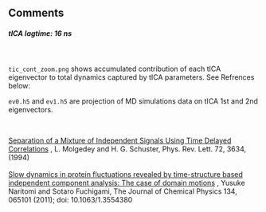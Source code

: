 ## Comments


##### tICA lagtime: 16 ns
</br >

``tic_cont_zoom.png`` shows accumulated contribution of each tICA eigenvector to total dynamics captured by tICA parameters. See Refrences below:
</br >

`ev0.h5` and `ev1.h5` are projection of MD simulations data on tICA 1st and 2nd eigenvectors.

</br >


<a href="https://journals.aps.org/prl/abstract/10.1103/PhysRevLett.72.3634">Separation of a Mixture of Independent Signals Using Time Delayed Correlations</a>
, L. Molgedey and H. G. Schuster, Phys. Rev. Lett. 72, 3634, (1994) 
<br />  
<a href="https://aip.scitation.org/doi/abs/10.1063/1.3554380">Slow dynamics in protein fluctuations revealed by time-structure based independent component analysis: The case of domain motions</a>
, Yusuke Naritomi and Sotaro Fuchigami,  The Journal of Chemical Physics 134, 065101 (2011); doi: 10.1063/1.3554380


